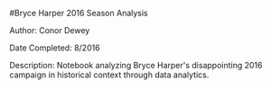 #Bryce Harper 2016 Season Analysis

Author: Conor Dewey

Date Completed: 8/2016

Description: Notebook analyzing Bryce Harper's disappointing 2016 campaign in historical context through data analytics.

